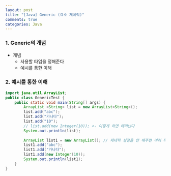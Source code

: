 ```yaml
---
layout: post
title: "[Java] Generic (요소 제네릭)"
comments: true
categories: Java
---
```


### 1. Generic의 개념
- 개념
	- 사용할 타입을 정해준다
	- 예시를 통한 이해

### 2. 예시를 통한 이해

```java
import java.util.ArrayList;
public class GenericTest {
	public static void main(String[] args) {
		ArrayList <String> list = new ArrayList<String>();
		list.add("abc");
		list.add("가나다");
		list.add("10");
        // list.add(new Integer(10)); <- 이렇게 하면 에러난다
		System.out.println(list);
		
		ArrayList list1 = new ArrayList(); // 제네릭 설정을 안 해주면 여러 타입을 추가할 수 있다.
		list1.add("abc");
		list1.add("가나다");
		list1.add(new Integer(10));
		System.out.println(list1);
	}
}
```



